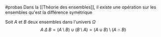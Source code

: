 #probas
Dans la [[Théorie des ensembles]], il existe une opération sur les ensembles qu'est la différence symétrique

Soit $A$ et $B$ deux ensembles dans l'univers $\Omega$
$$ A\;\Delta\;B = (A \setminus B) \cup (B \setminus A) = (A \cup B) \setminus (A \cap B)$$
